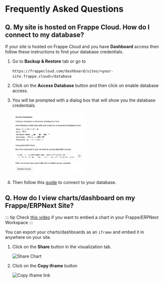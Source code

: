 # Frequently Asked Questions

## Q. My site is hosted on Frappe Cloud. How do I connect to my database?
If your site is hosted on Frappe Cloud and you have **Dashboard** access then follow these instructions to find your database credentials.
1. Go to **Backup & Restore** tab or go to

	```https://frappecloud.com/dashboard/sites/<your-site.frappe.cloud>/database```

1. Click on the **Access Database** button and then click on enable database access.
1. You will be prompted with a dialog box that will show you the database credentials.

	<div class="border rounded flex items-center justify-center bg-gray-50 w-full py-8" >
		<img class="shadow rounded-sm" src="./images/fc-database-credentials.png" alt="fc-database-credentials" width="50%">
	</div>

1. Then follow this [guide](/data-source/overview) to connect to your database.

## Q. How do I view charts/dashboard on my Frappe/ERPNext Site?

::: tip
Check [this video](https://github.com/frappe/insights_docs/assets/25369014/8744b000-550a-479c-89d5-6bfe0bf142b7) if you want to embed a chart in your Frappe/ERPNext Workspace
:::

You can export your charts/dashboards as an `iframe` and embed it in anywhere on your site. 

1. Click on the **Share** button in the visualization tab. 

	![Share Chart](https://github.com/frappe/insights_docs/assets/25369014/96f43995-a174-4a3d-92bb-f6c9210c7342)

1. Click on the **Copy iframe** button
	
	![Copy iframe link](https://github.com/frappe/insights_docs/assets/25369014/3b713944-7211-4acc-ad03-45c71235bfd4)



